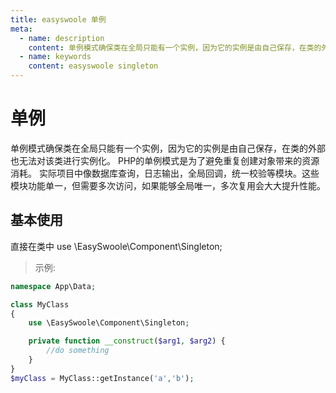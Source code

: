 ```yaml
---
title: easyswoole 单例
meta:
  - name: description
    content: 单例模式确保类在全局只能有一个实例，因为它的实例是由自己保存，在类的外部也无法对该类进行实例化。PHP的单例模式是为了避免重复创建对象带来的资源消耗。
  - name: keywords
    content: easyswoole singleton
---
```


# 单例

单例模式确保类在全局只能有一个实例，因为它的实例是由自己保存，在类的外部也无法对该类进行实例化。
PHP的单例模式是为了避免重复创建对象带来的资源消耗。
实际项目中像数据库查询，日志输出，全局回调，统一校验等模块。这些模块功能单一，但需要多次访问，如果能够全局唯一，多次复用会大大提升性能。

## 基本使用

直接在类中 use \EasySwoole\Component\Singleton;

> 示例:
```php
namespace App\Data;

class MyClass
{
    use \EasySwoole\Component\Singleton;

    private function __construct($arg1, $arg2) {
        //do something
    }
}
$myClass = MyClass::getInstance('a','b');
```